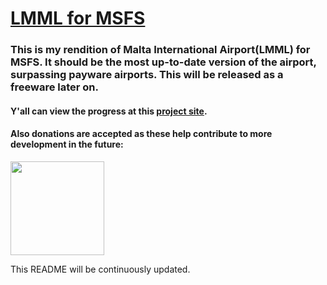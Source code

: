 # <ins>LMML for MSFS<ins/>

### This is my rendition of Malta International Airport(LMML) for MSFS. It should be the most up-to-date version of the airport, surpassing payware airports. This will be released as a freeware later on.

#### Y'all can view the progress at this [project site](https://github.com/users/vikingnope/projects/5).

#### Also donations are accepted as these help contribute to more development in the future:

<a href="https://www.buymeacoffee.com/vikingnope"><img src="https://cdn.buymeacoffee.com/buttons/v2/default-yellow.png" width="150"/></a>

This README will be continuously updated.